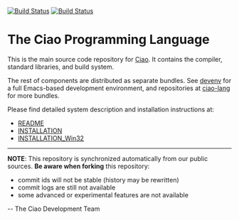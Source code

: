 [![Build Status](https://travis-ci.org/ciao-lang/ciao.svg)](https://travis-ci.org/ciao-lang/ciao)
[![Build Status](https://ci.appveyor.com/api/projects/status/fu2eb23je22xc228?svg=true)](https://ci.appveyor.com/project/jfmc/ciao)

# The Ciao Programming Language

This is the main source code repository for
[Ciao](https://ciao-lang.org). It contains the compiler, standard
libraries, and build system. 

The rest of components are distributed as separate bundles. See
[devenv](https://github.com/ciao-lang/devenv) for a full Emacs-based
development environment, and repositories at
[ciao-lang](https://github.com/ciao-lang) for more bundles.

Please find detailed system description and installation instructions
at:

  - [README](core/README)
  - [INSTALLATION](core/INSTALLATION)
  - [INSTALLATION_Win32](core/INSTALLATION_Win32)


---
**NOTE**: This repository is synchronized automatically from
our public sources. **Be aware when forking** this repository:

 - commit ids will not be stable (history may be rewritten)
 - commit logs are still not available
 - some advanced or experimental features are not available

-- The Ciao Development Team
